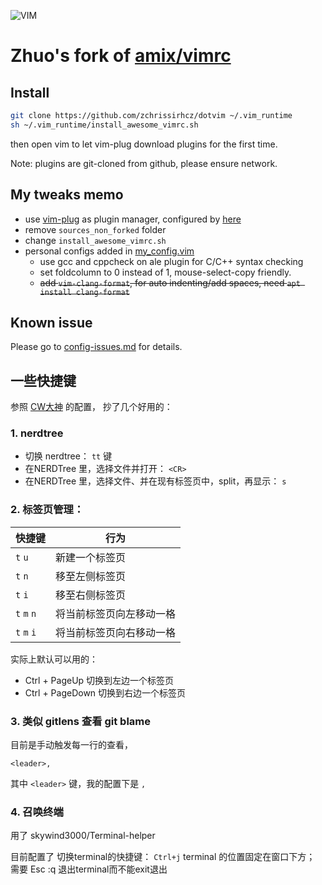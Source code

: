 ![VIM](https://dnp4pehkvoo6n.cloudfront.net/43c5af597bd5c1a64eb1829f011c208f/as/Ultimate%20Vimrc.svg)

# Zhuo's fork of [amix/vimrc](https://github.com/amix/vimrc)


## Install

```bash
git clone https://github.com/zchrissirhcz/dotvim ~/.vim_runtime
sh ~/.vim_runtime/install_awesome_vimrc.sh
```

then open vim to let vim-plug download plugins for the first time.

Note: plugins are git-cloned from github, please ensure network.


## My tweaks memo
- use [vim-plug](https://github.com/vim-scripts/vim-plug) as plugin manager, configured by [here](dot-vim/tree/master/vimrcs/vim-plug_plugins_config.vim)
- remove `sources_non_forked` folder
- change `install_awesome_vimrc.sh`
- personal configs added in [my_config.vim](tree/master/vimrcs/my_config.vim)
    - use gcc and cppcheck on ale plugin for C/C++ syntax checking
    - set foldcolumn to 0 instead of 1, mouse-select-copy friendly.
    - <del>add `vim-clang-format`, for auto indenting/add spaces, need `apt install clang-format` </del>


## Known issue

Please go to [config-issues.md](dot-vim/tree/master/config-issues.md) for details.

## 一些快捷键

参照 [CW大神](https://github.com/theniceboy/nvim/blob/master/README_cn.md) 的配置， 抄了几个好用的：


### 1. nerdtree
- 切换 nerdtree： `tt` 键
- 在NERDTree 里，选择文件并打开： `<CR>`
- 在NERDTree 里，选择文件、并在现有标签页中，split，再显示： `s`

### 2. 标签页管理：
| 快捷键  | 行为 |
| ------  | ------ |
| `t` `u` | 新建一个标签页 |
| `t` `n` | 移至左侧标签页 |
| `t` `i` | 移至右侧标签页 |
| `t` `m` `n` | 将当前标签页向左移动一格 |
| `t` `m` `i` | 将当前标签页向右移动一格 |

实际上默认可以用的：
- Ctrl + PageUp  切换到左边一个标签页
- Ctrl + PageDown 切换到右边一个标签页

### 3. 类似 gitlens 查看 git blame
目前是手动触发每一行的查看，

`<leader>,`

其中 `<leader>` 键，我的配置下是 `,`

### 4. 召唤终端
用了 skywind3000/Terminal-helper

目前配置了 切换terminal的快捷键： `Ctrl+j`
terminal 的位置固定在窗口下方； 需要 Esc :q 退出terminal而不能exit退出
